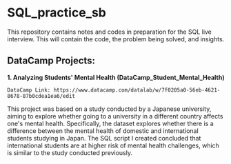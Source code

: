 # SQL_practice_sb
This repository contains notes and codes in preparation for the SQL live interview. This will contain the code, the problem being solved, and insights. 

## DataCamp Projects:
**1. Analyzing Students' Mental Health (DataCamp_Student_Mental_Health)**

    DataCamp Link: https://www.datacamp.com/datalab/w/7f0205a0-56eb-4621-8678-87b0cdea1ea6/edit

This project was based on a study conducted by a Japanese university, aiming to explore whether going to a university in a different country affects one's mental health. Specifically, the dataset explores whether there is a difference between the mental health of domestic and international students studying in Japan. The SQL script I created concluded that international students are at higher risk of mental health challenges, which is similar to the study conducted previously. 


